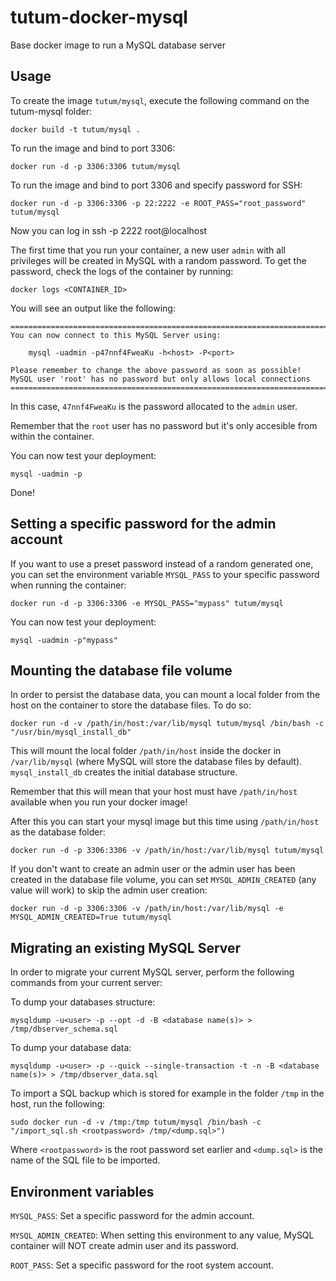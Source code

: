 tutum-docker-mysql
==================

Base docker image to run a MySQL database server


Usage
-----

To create the image `tutum/mysql`, execute the following command on the tutum-mysql folder:

	docker build -t tutum/mysql .

To run the image and bind to port 3306:

	docker run -d -p 3306:3306 tutum/mysql
	
To run the image and bind to port 3306 and specify password for SSH:

	docker run -d -p 3306:3306 -p 22:2222 -e ROOT_PASS="root_password" tutum/mysql	
	
Now you can log in ssh -p 2222 root@localhost	

The first time that you run your container, a new user `admin` with all privileges 
will be created in MySQL with a random password. To get the password, check the logs
of the container by running:

	docker logs <CONTAINER_ID>

You will see an output like the following:

	========================================================================
	You can now connect to this MySQL Server using:

	    mysql -uadmin -p47nnf4FweaKu -h<host> -P<port>

	Please remember to change the above password as soon as possible!
	MySQL user 'root' has no password but only allows local connections
	========================================================================

In this case, `47nnf4FweaKu` is the password allocated to the `admin` user.

Remember that the `root` user has no password but it's only accesible from within the container.

You can now test your deployment:

	mysql -uadmin -p

Done!


Setting a specific password for the admin account
-------------------------------------------------

If you want to use a preset password instead of a random generated one, you can
set the environment variable `MYSQL_PASS` to your specific password when running the container:

	docker run -d -p 3306:3306 -e MYSQL_PASS="mypass" tutum/mysql

You can now test your deployment:

	mysql -uadmin -p"mypass"


Mounting the database file volume
---------------------------------

In order to persist the database data, you can mount a local folder from the host 
on the container to store the database files. To do so:

	docker run -d -v /path/in/host:/var/lib/mysql tutum/mysql /bin/bash -c "/usr/bin/mysql_install_db"

This will mount the local folder `/path/in/host` inside the docker in `/var/lib/mysql` (where MySQL will store the database files by default). `mysql_install_db` creates the initial database structure.

Remember that this will mean that your host must have `/path/in/host` available when you run your docker image!

After this you can start your mysql image but this time using `/path/in/host` as the database folder:

	docker run -d -p 3306:3306 -v /path/in/host:/var/lib/mysql tutum/mysql

If you don't want to create an admin user or the admin user has been created in the database file volume, you can set `MYSQL_ADMIN_CREATED` (any value will work) to skip the admin user creation:
	
	docker run -d -p 3306:3306 -v /path/in/host:/var/lib/mysql -e MYSQL_ADMIN_CREATED=True tutum/mysql


Migrating an existing MySQL Server
----------------------------------

In order to migrate your current MySQL server, perform the following commands from your current server:

To dump your databases structure:

	mysqldump -u<user> -p --opt -d -B <database name(s)> > /tmp/dbserver_schema.sql

To dump your database data:

	mysqldump -u<user> -p --quick --single-transaction -t -n -B <database name(s)> > /tmp/dbserver_data.sql

To import a SQL backup which is stored for example in the folder `/tmp` in the host, run the following:

	sudo docker run -d -v /tmp:/tmp tutum/mysql /bin/bash -c "/import_sql.sh <rootpassword> /tmp/<dump.sql>")

Where `<rootpassword>` is the root password set earlier and `<dump.sql>` is the name of the SQL file to be imported.


Environment variables
---------------------

`MYSQL_PASS`: Set a specific password for the admin account.

`MYSQL_ADMIN_CREATED`: When setting this environment to any value, MySQL container will NOT create admin user and its password.

`ROOT_PASS`: Set a specific password for the root system account.

